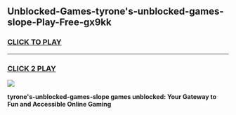 
## Unblocked-Games-tyrone's-unblocked-games-slope-Play-Free-gx9kk
<h3>
<a href="https://premium76.site?title=tyrone's-unblocked-games-slope&ref=15A">CLICK TO PLAY</a></h3>
<hr>

<h3>
<a href="https://premium76.site?title=tyrone's-unblocked-games-slope&ref=15A">CLICK 2 PLAY</a>
  
</h3>

<a href="https://premium76.site?title=tyrone's-unblocked-games-slope&ref=15A"><img src="https://clearcache.store/games.png"></a>


**tyrone's-unblocked-games-slope games unblocked: Your Gateway to Fun and Accessible Online Gaming**
